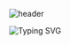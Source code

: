 ![header](https://capsule-render.vercel.app/api?type=wave&color=0:87CEEB,100:1E3A8A&height=300&section=header&text=Hi,+I'm+youngmin!&fontSize=60&fontColor=ffffff)

![Typing SVG](https://readme-typing-svg.demolab.com?font=Fira+Code&pause=1000&color=F7F7F7&center=true&vCenter=true&width=435&lines=Welcome+to+my+GitHub!;I+love+coding+and+learning!;Let's+connect!🚀)
